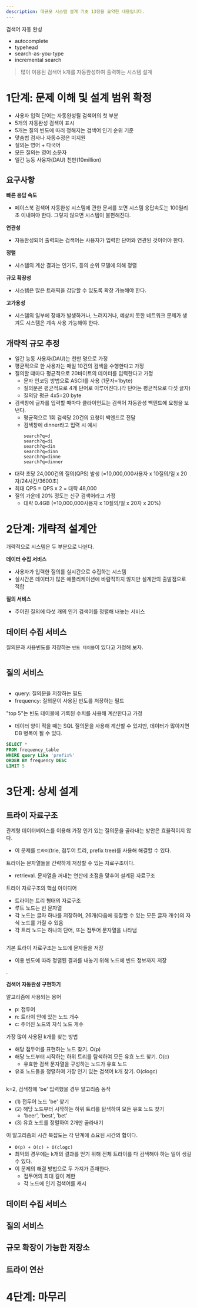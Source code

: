 ```yaml
---
description: 대규모 시스템 설계 기초 13장을 요약한 내용입니다.
---
```


검색어 자동 완성
- autocomplete
- typehead
- search-as-you-type
- incremental search

> 많이 이용된 검색어 k개를 자동완성하여 출력하는 시스템 설계

# 1단계: 문제 이해 및 설계 범위 확정

- 사용자 입력 단어는 자동완성될 검색어의 첫 부분
- 5개의 자동완성 검색이 표시
- 5개는 질의 빈도에 따러 정해지는 검색어 인기 순위 기준
- 맞춤법 검사나 자동수정은 미지원
- 질의는 영어 + 다국어
- 모든 질의는 영어 소문자
- 일간 능동 사융자(DAU) 천만(10million)

## 요구사항

**빠른 응답 속도**

- 페이스북 검색어 자동완성 시스템에 관한 문서를 보면 시스템 응답속도는 100밀리초 이내여야 한다. 그렇지 않으면 시스템이 불편해진다.

**연관성**

- 자동완성되어 출력되는 검색어는 사용자가 입력한 단어와 연관된 것이어야 한다.

**정렬**

- 시스템의 계산 결과는 인기도, 등의 순위 모델에 의해 정렬

**규모 확장성**

- 시스템은 많은 트래픽을 감당할 수 있도록 확장 가능해야 한다.

**고가용성**

- 시스템의 일부에 장애가 발생하거나, 느려지거나, 예상치 못한 네트워크 문제가 생겨도 시스템은 계속 사용 가능해야 한다.

## 개략적 규모 추정

- 일간 능동 사용자(DAU)는 천만 명으로 가정
- 평균적으로 한 사용자는 매일 10건의 검색을 수행한다고 가정
- 질의할 떄마다 평균적으로 20바이트의 데이터를 입력한다고 가정
  - 문자 인코딩 방법으로 ASCII를 사용 (1문자=1byte)
  - 질의문은 평균적으로 4개 단어로 이루어진다.(각 단어는 평균적으로 다섯 글자)
  - 질의당 평균 4x5=20 byte
- 검색창에 글자를 입력할 때마다 클라이언트는 검색어 자동완성 백엔드에 요청을 보낸다.
  - 평균적으로 1회 검색당 20건의 요청이 백엔드로 전달
  - 검색창에 dinner라고 입력 시 예시
    ```text
    search?q=d
    search?q=di
    search?q=din
    search?q=dinn
    search?q=dinne
    search?q=dinner
    ```
- 대략 초당 24,000건의 질의(QPS) 발생 (=10,000,000사용자 x 10질의/일 x 20자/24시간/3600초)
- 최대 QPS = QPS x 2 = 대략 48,000
- 질의 가운데 20% 정도는 신규 검색어라고 가정
  - 대략 0.4GB (=10,000,000사용자 x 10질의/일 x 20자 x 20%)

# 2단계: 개략적 설계안

개략적으로 시스템은 두 부분으로 나뉜다.

**데이터 수집 서비스**

- 사용자가 입력한 질의를 실시간으로 수집하는 시스템
- 실시간은 데이터가 많은 애플리케이션에 바람직하지 않지만 설계안의 출발점으로 적합

**질의 서비스**

- 주어진 질의에 다섯 개의 인기 검색어를 정렬해 내놓는 서비스

## 데이터 수집 서비스

질의문과 사용빈도를 저장하는 `빈도 테이블`이 있다고 가정해 보자.

<figure><img src="../../.gitbook/assets/system-design-interview/13-2.png" alt=""><figcaption></figcaption></figure>

## 질의 서비스

<figure><img src="../../.gitbook/assets/system-design-interview/13-1.png" alt=""><figcaption></figcaption></figure>

- query: 질의문을 저장하는 필드
- frequency: 질의문이 사용된 빈도를 저장하는 필드

"top 5"는 빈도 테이블에 기록된 수치를 사용해 계산한다고 가정
- 데이터 양이 적을 때는 SQL 질의문을 사용해 계산할 수 있지만, 데이터가 많아지면 DB 병목이 될 수 있다.

```sql
SELECT *
FROM frequency_table
WHERE query Like 'prefix%'
ORDER BY frequency DESC
LIMIT 5
```

# 3단계: 상세 설계

## 트라이 자료구조

관계형 데이터베이스를 이용해 가장 인기 있는 질의문을 골라내는 방안은 효율적이지 않다.
- 이 문제를 `트라이`(trie, 접두어 트리, prefix tree)를 사용해 해결할 수 있다.

트라이는 문자열들을 간략하게 저장할 수 있는 자료구조이다.
- retrieval. 문자열을 꺼내는 연산에 초점을 맞추어 설계된 자료구조

트라이 자료구조의 핵심 아이디어
- 트라이는 트리 형태의 자료구조
- 루트 노드는 빈 문자열
- 각 노드는 글자 하나를 저장하며, 26개(다음에 등잘할 수 있는 모든 글자 개수)의 자식 노드를 가질 수 있음
- 각 트리 노드는 하나의 단어, 또는 접두어 문자열을 나타냄

<figure><img src="../../.gitbook/assets/system-design-interview/13-5.png" alt=""><figcaption></figcaption></figure>

기본 트라이 자료구조는 노드에 문자들을 저장
- 이용 빈도에 따라 정렬된 결과를 내놓기 위해 노드에 빈드 정보까지 저장

.

**검색어 자동완성 구현하기**

알고리즘에 사용되는 용어
- p: 접두어
- n: 트라이 안에 있는 노드 개수
- c: 주어진 노드의 자식 노드 개수

가장 많이 사용된 k개를 찾는 방법
- 해당 접두어를 표현하는 노드 찾기. O(p)
- 해당 노드부터 시작하는 하위 트리를 탐색하여 모든 유효 노드 찾기. O(c)
  - 유효한 검색 문자열을 구성하는 노드가 유효 노드
- 유효 노드들을 정렬하여 가장 인기 있는 검색어 k개 찾기. O(clogc)

<figure><img src="../../.gitbook/assets/system-design-interview/13-7.png" alt=""><figcaption></figcaption></figure>

k=2, 검색창에 'be' 입력했을 경우 알고리즘 동작
- (1) 접두어 노드 'be' 찾기
- (2) 해당 노드부터 시작하는 하위 트리를 탐색하여 모든 유효 노드 찾기
  - 'beer', 'best', 'bet'
- (3) 유효 노드를 정렬하여 2개만 골라내기

이 알고리즘의 시간 복잡도는 각 단계에 소요된 시간의 합이다.
- `O(p) + O(c) + O(clogc)`
- 최악의 경우에는 k개의 결과를 얻기 위해 전체 트라이를 다 검색해야 하는 일이 생길 수 있다.
- 이 문제의 해결 방법으로 두 가지가 존재한다.
  - 접두어의 최대 길이 제한
  - 각 노드에 인기 검색어를 캐시

## 데이터 수집 서비스

## 질의 서비스

## 규모 확장이 가능한 저장소

## 트라이 연산


# 4단계: 마무리